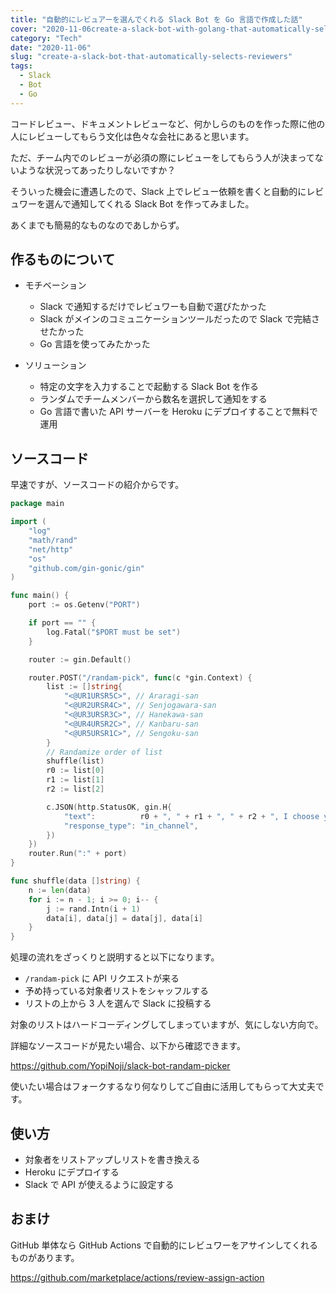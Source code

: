 ```yaml
---
title: "自動的にレビュアーを選んでくれる Slack Bot を Go 言語で作成した話"
cover: "2020-11-06create-a-slack-bot-with-golang-that-automatically-selects-reviewers/header.png"
category: "Tech"
date: "2020-11-06"
slug: "create-a-slack-bot-that-automatically-selects-reviewers"
tags:
  - Slack
  - Bot
  - Go
---
```


コードレビュー、ドキュメントレビューなど、何かしらのものを作った際に他の人にレビューしてもらう文化は色々な会社にあると思います。

ただ、チーム内でのレビューが必須の際にレビューをしてもらう人が決まってないような状況ってあったりしないですか？

そういった機会に遭遇したので、Slack 上でレビュー依頼を書くと自動的にレビュワーを選んで通知してくれる Slack Bot を作ってみました。

あくまでも簡易的なものなのであしからず。

## 作るものについて

- モチベーション

  - Slack で通知するだけでレビュワーも自動で選びたかった
  - Slack がメインのコミュニケーションツールだったので Slack で完結させたかった
  - Go 言語を使ってみたかった

- ソリューション

  - 特定の文字を入力することで起動する Slack Bot を作る
  - ランダムでチームメンバーから数名を選択して通知をする
  - Go 言語で書いた API サーバーを Heroku にデプロイすることで無料で運用

## ソースコード

早速ですが、ソースコードの紹介からです。

```go
package main

import (
	"log"
	"math/rand"
	"net/http"
	"os"
	"github.com/gin-gonic/gin"
)

func main() {
	port := os.Getenv("PORT")

	if port == "" {
		log.Fatal("$PORT must be set")
	}

	router := gin.Default()

	router.POST("/randam-pick", func(c *gin.Context) {
		list := []string{
			"<@UR1URSR5C>", // Araragi-san
			"<@UR2URSR4C>", // Senjogawara-san
			"<@UR3URSR3C>", // Hanekawa-san
			"<@UR4URSR2C>", // Kanbaru-san
			"<@UR5URSR1C>", // Sengoku-san
		}
		// Randamize order of list
		shuffle(list)
		r0 := list[0]
		r1 := list[1]
		r2 := list[2]

		c.JSON(http.StatusOK, gin.H{
			"text":          r0 + ", " + r1 + ", " + r2 + ", I choose you!",
			"response_type": "in_channel",
		})
	})
	router.Run(":" + port)
}

func shuffle(data []string) {
    n := len(data)
    for i := n - 1; i >= 0; i-- {
        j := rand.Intn(i + 1)
        data[i], data[j] = data[j], data[i]
    }
}
```

処理の流れをざっくりと説明すると以下になります。

- `/randam-pick` に API リクエストが来る
- 予め持っている対象者リストをシャッフルする
- リストの上から 3 人を選んで Slack に投稿する

対象のリストはハードコーディングしてしまっていますが、気にしない方向で。

詳細なソースコードが見たい場合、以下から確認できます。

https://github.com/YopiNoji/slack-bot-randam-picker

使いたい場合はフォークするなり何なりしてご自由に活用してもらって大丈夫です。

## 使い方

- 対象者をリストアップしリストを書き換える
- Heroku にデプロイする
- Slack で API が使えるように設定する

## おまけ

GitHub 単体なら GitHub Actions で自動的にレビュワーをアサインしてくれるものがあります。

https://github.com/marketplace/actions/review-assign-action
